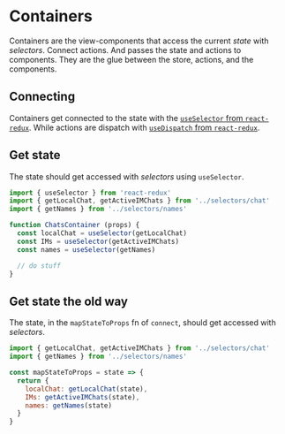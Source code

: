# Containers

Containers are the view-components that access the current *state* with *selectors*. Connect actions. And passes the state and actions to components.
They are the glue between the store, actions, and the components.

## Connecting

Containers get connected to the state with the [`useSelector` from `react-redux`](https://react-redux.js.org/api/hooks#useselector). While actions are dispatch with [`useDispatch` from `react-redux`](https://react-redux.js.org/api/hooks#usedispatch).

## Get state

The state should get accessed with *selectors* using `useSelector`.

```javascript
import { useSelector } from 'react-redux'
import { getLocalChat, getActiveIMChats } from '../selectors/chat'
import { getNames } from '../selectors/names'

function ChatsContainer (props) {
  const localChat = useSelector(getLocalChat)
  const IMs = useSelector(getActiveIMChats)
  const names = useSelector(getNames)

  // do stuff
}
```

## Get state the old way

The state, in the `mapStateToProps` fn of `connect`, should get accessed with *selectors*.

```javascript
import { getLocalChat, getActiveIMChats } from '../selectors/chat'
import { getNames } from '../selectors/names'

const mapStateToProps = state => {
  return {
    localChat: getLocalChat(state),
    IMs: getActiveIMChats(state),
    names: getNames(state)
  }
}
```
